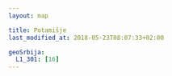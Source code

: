 ```yaml
---
layout: map

title: Potamišje
last_modified_at: 2018-05-23T08:07:33+02:00

geoSrbija:
  L1_301: [16]
---
```

